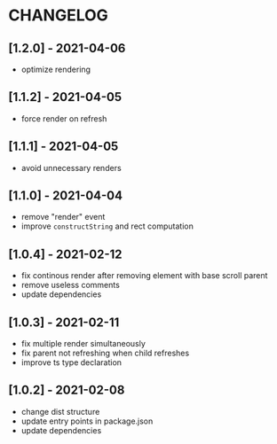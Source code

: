 # CHANGELOG

## [1.2.0] - 2021-04-06
- optimize rendering

## [1.1.2] - 2021-04-05
- force render on refresh

## [1.1.1] - 2021-04-05
- avoid unnecessary renders

## [1.1.0] - 2021-04-04
- remove "render" event
- improve `constructString` and rect computation

## [1.0.4] - 2021-02-12
- fix continous render after removing element with base scroll parent
- remove useless comments
- update dependencies

## [1.0.3] - 2021-02-11
- fix multiple render simultaneously
- fix parent not refreshing when child refreshes
- improve ts type declaration

## [1.0.2] - 2021-02-08
- change dist structure
- update entry points in package.json
- update dependencies